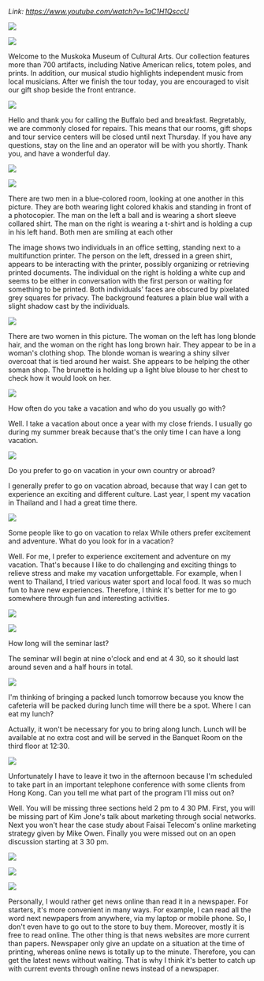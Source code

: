 _Link: https://www.youtube.com/watch?v=1qC1H1QsccU_

![](./Images/mock-test-3-1.png)

![](./Images/mock-test-3-2.png)

Welcome to the Muskoka Museum of Cultural Arts. Our collection features more than 700 artifacts, including Native American relics, totem poles, and prints. In addition, our musical studio highlights independent music from local musicians. After we finish the tour today, you are encouraged to visit our gift shop beside the front entrance.

![](./Images/mock-test-3-3.png)

Hello and thank you for calling the Buffalo bed and breakfast. Regretably, we are commonly closed for repairs. This means that our rooms, gift shops and tour service centers will be closed until next Thursday. If you have any questions, stay on the line and an operator will be with you shortly. Thank you, and have a wonderful day.

![](./Images/mock-test-3-4.png)

![](./Images/mock-test-3-5.png)

There are two men in a blue-colored room, looking at one another in this picture. They are both wearing light colored khakis and standing in front of a photocopier. The man on the left a ball and is wearing a short sleeve collared shirt. The man on the right is wearing a t-shirt and is holding a cup in his left hand. Both men are smiling at each other

The image shows two individuals in an office setting, standing next to a multifunction printer. The person on the left, dressed in a green shirt, appears to be interacting with the printer, possibly organizing or retrieving printed documents. The individual on the right is holding a white cup and seems to be either in conversation with the first person or waiting for something to be printed. Both individuals’ faces are obscured by pixelated grey squares for privacy. The background features a plain blue wall with a slight shadow cast by the individuals.

![](./Images/mock-test-3-6.png)

There are two women in this picture. The woman on the left has long blonde hair, and the woman on the right has long brown hair. They appear to be in a woman's clothing shop. The blonde woman is wearing a shiny silver overcoat that is tied around her waist. She appears to be helping the other soman shop. The brunette is holding up a light blue blouse to her chest to check how it would look on her.

![](./Images/mock-test-3-7.png)

How often do you take a vacation and who do you usually go with?

Well. I take a vacation about once a year with my close friends. I usually go during my summer break because that's the only time I can have a long vacation.

![](./Images/mock-test-3-8.png)

Do you prefer to go on vacation in your own country or abroad?

I generally prefer to go on vacation abroad, because that way I can get to experience an exciting and different culture. Last year, I spent my vacation in Thailand and I had a great time there. 

![](./Images/mock-test-3-9.png)

Some people like to go on vacation to relax While others prefer excitement and adventure. What do you look for in a vacation?

Well. For me, I prefer to experience excitement and adventure on my vacation. That's because I like to do challenging and exciting things to relieve stress and make my vacation unforgettable. For example, when I went to Thailand, I tried various water sport and local food. It was so much fun to have new experiences. Therefore, I think it's better for me to go somewhere through fun and interesting activities.

![](./Images/mock-test-3-10.png)


![](./Images/mock-test-3-11.png)

How long will the seminar last?

The seminar will begin at nine o'clock and end at 4 30, so it should last around seven and a half hours in total.

![](./Images/mock-test-3-12.png)

I'm thinking of bringing a packed lunch tomorrow because you know the cafeteria will be packed during lunch time will there be a spot. Where I can eat my lunch?

Actually, it won't be necessary for you to bring along lunch. Lunch will be available at no extra cost and will be served in the Banquet Room on the third floor at 12:30. 

![](./Images/mock-test-3-13.png)

Unfortunately I have to leave it two in the afternoon because I'm scheduled to take part in an important telephone conference with some clients from Hong Kong. Can you tell me what part of the program I'll miss out on?

Well. You will be missing three sections held 2 pm to 4 30 PM. First, you will be missing part of Kim Jone's talk about marketing through social networks. Next you won't hear the case study about Faisai Telecom's online marketing strategy given by Mike Owen. Finally you were missed out on an open discussion starting at 3 30 pm.

![](./Images/mock-test-3-14.png)

![](./Images/mock-test-3-15.png)

![](./Images/mock-test-3-16.png)

Personally, I would rather get news online than read it in a newspaper. For starters, it's more convenient in many ways. For example, I can read all the word next newpapers from anywhere, via my laptop or mobile phone. So, I don't even have to go out to the store to buy them. Moreover, mostly it is free to read online. The other thing is that news websites are more current than papers. Newspaper only give an update on a situation at the time of printing, whereas online news is totally up to the minute. Therefore, you can get the latest news without waiting. That is why I think it's better to catch up with current events through online news instead of a newspaper.

